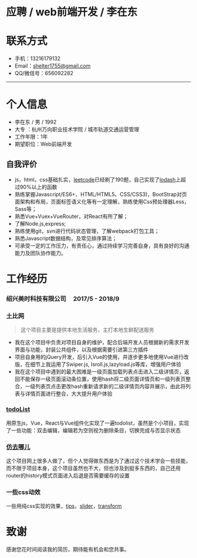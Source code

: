 # 应聘 / web前端开发 / 李在东

# 联系方式

- 手机：13216179132
- Email：shelter1755@gmail.com 
- QQ/微信号：656092282

------

# 个人信息

- 李在东 / 男 / 1992
- 大专 ：杭州万向职业技术学院 / 城市轨道交通运营管理 
- 工作年限：1年
- 期望职位：Web前端开发

## 自我评价

- js，html，css基础扎实，[leetcode](https://leetcode.com/liZaidong/)已经刷了190题，自己实现了[lodash](https://lizaidong.github.io/miao/lodash/lizaidong-lodash.js)上超过90%以上的函数
- 熟练掌握Javascript/ES6+、HTML/HTML5、CSS/CSS3)，BootStrap对页面架构和布局，页面标签语义化等有一定理解，熟练使用Css预处理器Less，Sass等；
- 熟悉Vue+Vuex+VueRouter，对React有所了解；
- 了解Node.js,express;
- 熟练使用git，svn进行代码状态管理，了解webpack打包工具；
- 熟悉Javascript数据结构，及常见排序算法；
- 可承受一定的工作压力，有责任心，通过持续学习完善自身，具有良好的沟通能力及团队协作能力。

# 工作经历

### 绍兴美时科技有限公司     2017/5 - 2018/9

### 土比网

> 这个项目主要是提供本地生活服务，主打本地生鲜配送服务

- 我在这个项目中负责对项目自身的维护，配合后端开发人员根据新的需求开发界面与功能，封装公共组件，以及根据需要引进第三方插件 
- 项目自身用的jQuery开发，后引入Vue的使用，并逐步更多地使用Vue进行改版，在细节上我运用了Swiper.js, Isroll.js,lazyload.js等库，增强用户体验
- 我在这个项目中遇到的最大困难是一级页面加载列表点击进入二级详情页，返回不能保存一级页面滚动条位置，使用hash将二级页面详情页和一级列表页整合，一级列表页点击更改hash重新请求新的二级详情页内容并展示，由此将列表与详情页面进行整合，大大提升用户体验

### [todoList](https://lizaidong.github.io/miao/todo-list/todo-list.html)

用原生js，Vue，React与Vue组件化实现了一遍todolist，虽然是个小项目，实现了一些功能：双击编辑，编辑若为空则视为删除条目，切换完成与否显示状态

### [仿去哪儿](https://github.com/LiZaidong/travel) 

这个项目网上很多人做了，但个人觉得做东西是为了通过这个技术学会一些技能，而不限于项目本身，这个项目虽然也不大，但也涉及到挺多东西的，自己还用router的history模式页面进入后退是否需要缓存的设置

### 一些css动效

一些用纯css实现的效果，[tips](https://lizaidong.github.io/miao/balloon-css.html)，[slider](https://lizaidong.github.io/miao/slider/index-1.html)，[transform](https://lizaidong.github.io/miao/transform.html)

# 致谢

  感谢您花时间阅读我的简历，期待能有机会和您共事。


